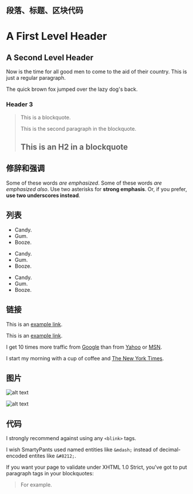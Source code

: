 ## 段落、标题、区块代码

A First Level Header
====================
A Second Level Header
---------------------

Now is the time for all good men to come to
the aid of their country. This is just a
regular paragraph.

The quick brown fox jumped over the lazy
dog's back.
### Header 3

> This is a blockquote.
> 
> This is the second paragraph in the blockquote.
>
> ## This is an H2 in a blockquote



## 修辞和强调

Some of these words *are emphasized*.
Some of these words _are emphasized also_.
Use two asterisks for **strong emphasis**.
Or, if you prefer, __use two underscores instead__.


## 列表

* Candy.
* Gum.
* Booze.

+ Candy.
+ Gum.
+ Booze.


- Candy.
- Gum.
- Booze.


## 链接 
This is an [example link](http://example.com/).



This is an [example link](http://example.com/ "With a Title").

I get 10 times more traffic from [Google][1] than from
[Yahoo][2] or [MSN][3].

[1]: http://google.com/ "Google"
[2]: http://search.yahoo.com/ "Yahoo Search"
[3]: http://search.msn.com/ "MSN Search"

I start my morning with a cup of coffee and
[The New York Times][NY Times].

[ny times]: http://www.nytimes.com/


## 图片

![alt text](/path/to/img.jpg "Title")

![alt text][id]

[id]: /path/to/img.jpg "Title"


## 代码

I strongly recommend against using any `<blink>` tags.

I wish SmartyPants used named entities like `&mdash;`
instead of decimal-encoded entites like `&#8212;`.


If you want your page to validate under XHTML 1.0 Strict,
you've got to put paragraph tags in your blockquotes:

<blockquote>
<p>For example.</p>
</blockquote>


